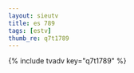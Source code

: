 ```yaml
--- 
layout: sieutv
title: es 789
tags: [estv]
thumb_re: q7t1789
---
```

{% include tvadv key="q7t1789" %} 
